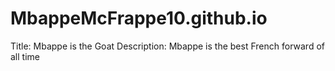 # MbappeMcFrappe10.github.io
Title: Mbappe is the Goat
Description: Mbappe is the best French forward of all time
